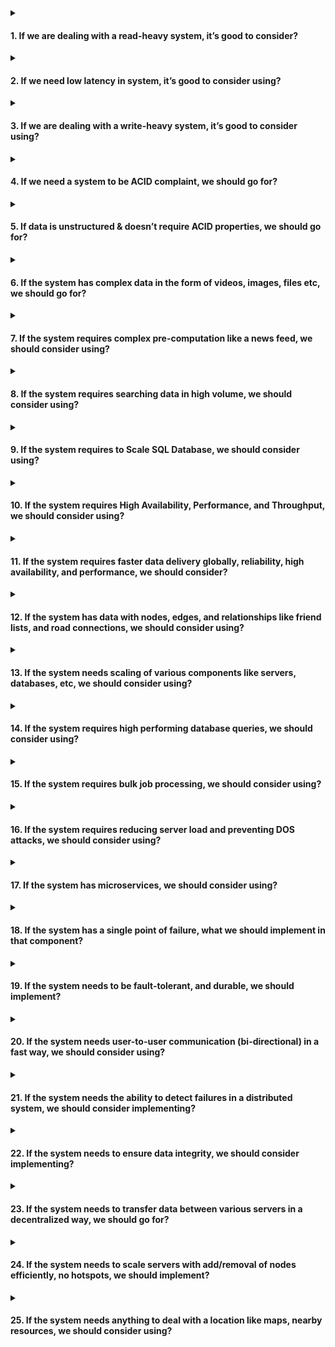 <details>
<summary><h4>1. If we are dealing with a read-heavy system, it’s good to consider?</h4></summary>

### Cache

</details>

<details>
<summary><h4>2. If we need low latency in system, it’s good to consider using?</h4></summary>

### Cache & CDN.

</details>

<details>
<summary><h4>3. If we are dealing with a write-heavy system, it’s good to consider using?</h4></summary>

### Message Queue for Async processing.

</details>

<details>
<summary><h4>4. If we need a system to be ACID complaint, we should go for?</h4></summary>

### RDBMS or SQL Database.

</details>

<details>
<summary><h4>5. If data is unstructured & doesn’t require ACID properties, we should go for?</h4></summary>

### NO-SQL Database.

</details>

<details>
<summary><h4>6. If the system has complex data in the form of videos, images, files etc, we should go for?</h4></summary>

### Blob / Object storage (S3, GCS, Azure Blob Storage).

</details>

<details>
<summary><h4>7. If the system requires complex pre-computation like a news feed, we should consider using?</h4></summary>

### Message Queue & Cache.

</details>

<details>
<summary><h4>8. If the system requires searching data in high volume, we should consider using?</h4></summary>

### [search index](https://use-the-index-luke.com/), tries or search engine like Elasticsearch.

</details>

<details>
<summary><h4>9. If the system requires to Scale SQL Database, we should consider using?</h4></summary>

### Database Sharding.

</details>

<details>
<summary><h4>10. If the system requires High Availability, Performance, and Throughput, we should consider using?</h4></summary>

### Load Balancer.

</details>

<details>
<summary><h4>11. If the system requires faster data delivery globally, reliability, high availability, and performance, we should consider?</h4></summary>

### CDN.

</details>

<details>
<summary><h4>12. If the system has data with nodes, edges, and relationships like friend lists, and road connections, we should consider using?</h4></summary>

### Graph Database.

</details>

<details>
<summary><h4>13. If the system needs scaling of various components like servers, databases, etc, we should consider using?</h4></summary>

### Horizontal Scaling.

</details>
<details>
<summary><h4>14. If the system requires high performing database queries, we should consider using?</h4></summary>

### [Database Indexes](https://use-the-index-luke.com/).

</details>

<details>
<summary><h4>15. If the system requires bulk job processing, we should consider using?</h4></summary>

### Batch Processing & Message Queues.

</details>

<details>
<summary><h4>16. If the system requires reducing server load and preventing DOS attacks, we should consider using?</h4></summary>

### Rate Limiter.

</details>

</details>

<details>
<summary><h4>17. If the system has microservices, we should consider using?</h4></summary>

### API Gateway (Authentication, SSL Termination, Routing etc) & Service Discovery.

</details>

</details>

<details>
<summary><h4>18. If the system has a single point of failure, what we should implement in that component?</h4></summary>

### Redundancy.

</details>

</details>

<details>
<summary><h4>19. If the system needs to be fault-tolerant, and durable, we should implement?</h4></summary>

### Data Replication (creating multiple copies of data on different servers).

</details>

</details>

<details>
<summary><h4>20. If the system needs user-to-user communication (bi-directional) in a fast way, we should consider using?</h4></summary>

### Websockets.

</details>

</details>

<details>
<summary><h4>21. If the system needs the ability to detect failures in a distributed system, we should consider implementing?</h4></summary>

### Heartbeat.

</details>

</details>

<details>
<summary><h4>22. If the system needs to ensure data integrity, we should consider implementing?</h4></summary>

### [Checksum Algorithm](https://docs.google.com/presentation/d/1Cpx-P8_sJ9MhPgx44B22UibcX2bgpT5Tg7kqjxifOfc/edit?usp=sharing).

</details>

</details>

<details>
<summary><h4>23. If the system needs to transfer data between various servers in a decentralized way, we should go for?</h4></summary>

### [Gossip Protocol](https://docs.google.com/presentation/d/1Cpx-P8_sJ9MhPgx44B22UibcX2bgpT5Tg7kqjxifOfc/edit?usp=sharing).

</details>

</details>

<details>
<summary><h4>24. If the system needs to scale servers with add/removal of nodes efficiently, no hotspots, we should implement?</h4></summary>

### Consistent Hashing.

</details>

</details>

<details>
<summary><h4>25. If the system needs anything to deal with a location like maps, nearby resources, we should consider using?</h4></summary>

### [Quadtree, Geohash etc.](https://docs.google.com/presentation/d/1Cpx-P8_sJ9MhPgx44B22UibcX2bgpT5Tg7kqjxifOfc/edit?usp=sharing)

</details>